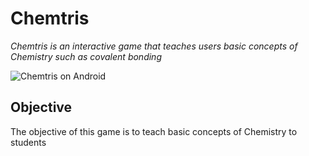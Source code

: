 # Chemtris

*Chemtris is an interactive game that teaches users basic concepts of Chemistry such as covalent bonding*

![Chemtris on Android](http://imgur.com/Iz9lqa8.png?style=400x)

## Objective

The objective of this game is to teach basic concepts of Chemistry to students


